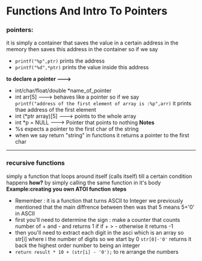 # Functions And Intro To Pointers
### **pointers:** 
it is simply a container that saves the value in a certain address in the memory then saves this address in the container
so if we say 
- `printf("%p",ptr)` prints the address 
- `printf("%d",*ptr)` prints the value inside this address

**to declare a pointer --->**
- int/char/float/double *name_of_pointer
- int arr[5] ---> behaves like a pointer so if we say    
`printf("address of the first element of array is :%p",arr)` it prints thae address of the first element 
- int (*ptr array)[5] ---> points to the whole array
- int *p = NULL ---> Pointer that points to nothing
**Notes**
- %s expects a pointer to the first char of the string 
- when we say return "string" in functions it returns a pointer to the first char

---

### recursive functions
simply a function that loops around itself (calls itself) till a certain condition happens 
**how?** by simply calling the same function in it's body 
**Example:creating you own ATOI function**
**steps**
- Remember : it is a function that turns ASCII to Integer we previously mentioned that the main diffrence between then was that 5 means 5+'0' in ASCII
- first you'll need to determine the sign : make a counter that counts number of + and - and returns 1 if if + > - otherwise it returns -1
- then you'll need to extract each digit in the asci which is an array so str[i] where i the number of digits so we start by 0  `str[0]-'0'` returns it back the highest order number to being an integer
- `return result * 10 + (str[i] - '0');` to re arrange the numbers 
